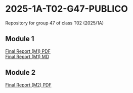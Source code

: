 # 2025-1A-T02-G47-PUBLICO
Repository for group 47 of class T02 (2025/1A)

## Module 1
[Final Report (M1) PDF](./Modulo%201%20-%20Final%20Report.pdf) <br>
[Final Report (M1) MD](./Modulo%201%20-%20Final%20Report.md)

## Module 2
[Final Report (M2) PDF](./Modulo%202%20-%20Final%20Report.pdf) <br>
